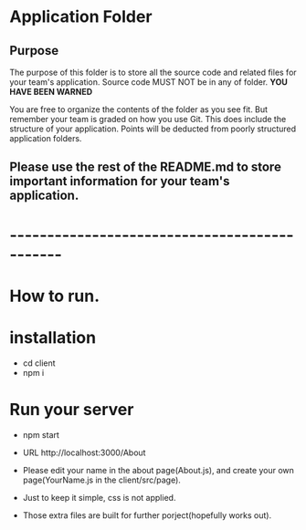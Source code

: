 # Application Folder

## Purpose
The purpose of this folder is to store all the source code and related files for your team's application. Source code MUST NOT be in any of folder. <strong>YOU HAVE BEEN WARNED</strong>

You are free to organize the contents of the folder as you see fit. But remember your team is graded on how you use Git. This does include the structure of your application. Points will be deducted from poorly structured application folders.

## Please use the rest of the README.md to store important information for your team's application.


# ---------------------------------------------
# How to run.
# installation
- cd client
- npm i 

# Run your server
- npm start 
- URL http://localhost:3000/About

- Please edit your name in the about page(About.js), and create your own page(YourName.js in the client/src/page).
- Just to keep it simple, css is not applied.
- Those extra files are built for further porject(hopefully works out).
